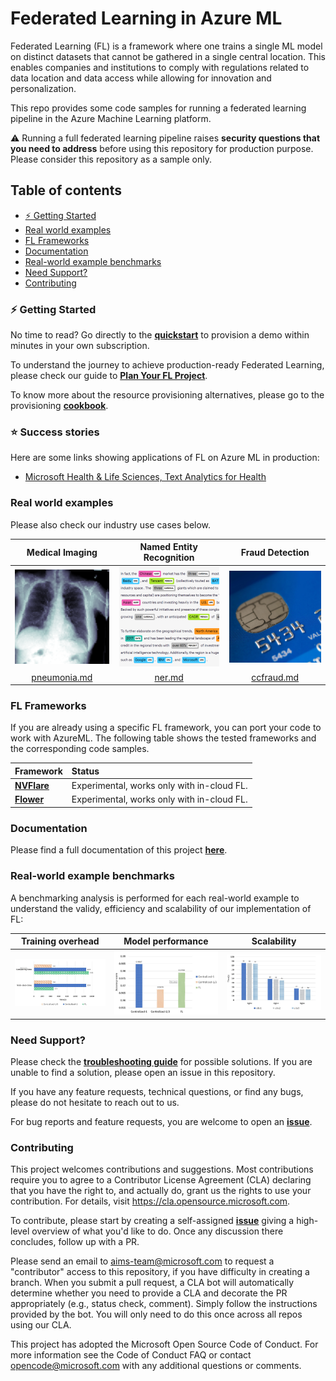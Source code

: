 # Federated Learning in Azure ML

Federated Learning (FL) is a framework where one trains a single ML model on distinct datasets that cannot be gathered in a single central location. This enables companies and institutions to comply with regulations related to data location and data access while allowing for innovation and personalization.

This repo provides some code samples for running a federated learning pipeline in the Azure Machine Learning platform.

:warning: Running a full federated learning pipeline raises **security questions that you need to address** before using this repository for production purpose. Please consider this repository as a sample only.

## Table of contents

- [:zap: Getting Started](#zap-getting-started)
- [Real world examples](#real-world-examples)
- [FL Frameworks](#fl-frameworks)
- [Documentation](#documentation)
- [Real-world example benchmarks](#real-world-example-benchmarks)
- [Need Support?](#need-support)
- [Contributing](#contributing)

### :zap: Getting Started

No time to read? Go directly to the [**quickstart**](./docs/quickstart.md) to provision a demo within minutes in your own subscription.

To understand the journey to achieve production-ready Federated Learning, please check our guide to [**Plan Your FL Project**](./docs/concepts/plan-your-fl-project.md).

To know more about the resource provisioning alternatives, please go to the provisioning [**cookbook**](./docs/provisioning/README.md).

### :star: Success stories

Here are some links showing applications of FL on Azure ML in production:

- [Microsoft Health & Life Sciences, Text Analytics for Health](https://customers.microsoft.com/en-us/story/1587521717158304168-microsoft-partner-professional-services-azure)

### Real world examples

Please also check our industry use cases below.

| Medical Imaging | Named Entity Recognition | Fraud Detection |
| :-: | :-: | :-: |
| [![medical imaging icon](./docs/pics/industry-medical-imaging.png)](./docs/real-world-examples/pneumonia.md) | [![ner icon](./docs/pics/industry-ner.png)](./docs/real-world-examples/ner.md) | [![credit card icon](./docs/pics/industry-fraud-detection.png)](./docs/real-world-examples/ccfraud.md) |
| [pneumonia.md](./docs/real-world-examples/pneumonia.md) | [ner.md](./docs/real-world-examples/ner.md) | [ccfraud.md](./docs/real-world-examples/ccfraud.md) |

### FL Frameworks

If you are already using a specific FL framework, you can port your code to work with AzureML. The following table shows the tested frameworks and the corresponding code samples.

| Framework | Status |
| :-- | :-- |
| [**NVFlare**](./docs/frameworks/nvflare.md) | Experimental, works only with in-cloud FL. |
| [**Flower**](./docs/frameworks/flower.md) | Experimental, works only with in-cloud FL. |

### Documentation

Please find a full documentation of this project [**here**](docs/README.md).

### Real-world example benchmarks

A benchmarking analysis is performed for each real-world example to understand the validy, efficiency and scalability of our implementation of FL:

|  Training overhead  | Model performance  | Scalability |
|:-:|:-:|:-:|
| [![overhead icon](./docs/pics/pneumonia_time.jpg)](./docs/concepts/benchmarking.md/#21-training-overhead)| [![performance icon](./docs/pics/pneumonia_acc.jpg)](./docs/concepts/benchmarking.md/#22-model-performance)| [![scala icon](./docs/pics/pneumonia_ddp.jpg)](./docs/concepts/benchmarking.md/#23-scalability-with-training)


### Need Support?

Please check the [**troubleshooting guide**](./docs/troubleshoot.md) for possible solutions. If you are unable to find a solution, please open an issue in this repository.

If you have any feature requests, technical questions, or find any bugs, please do not hesitate to reach out to us.

For bug reports and feature requests, you are welcome to open an [**issue**](https://github.com/Azure-Samples/azure-ml-federated-learning/issues).

### Contributing

This project welcomes contributions and suggestions. Most contributions require you to agree to a Contributor License Agreement (CLA) declaring that you have the right to, and actually do, grant us the rights to use your contribution. For details, visit <https://cla.opensource.microsoft.com>.

To contribute, please start by creating a self-assigned [**issue**](https://github.com/Azure-Samples/azure-ml-federated-learning/issues/new) giving a high-level overview of what you'd like to do. Once any discussion there concludes, follow up with a PR.

Please send an email to aims-team@microsoft.com to request a "contributor" access to this repository, if you have difficulty in creating a branch. When you submit a pull request, a CLA bot will automatically determine whether you need to provide a CLA and decorate the PR appropriately (e.g., status check, comment). Simply follow the instructions provided by the bot. You will only need to do this once across all repos using our CLA.

This project has adopted the Microsoft Open Source Code of Conduct. For more information see the Code of Conduct FAQ or contact opencode@microsoft.com with any additional questions or comments.

